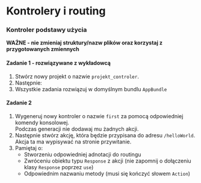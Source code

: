 #  Kontrolery i routing
### Kontroler podstawy użycia

**WAŻNE -  nie zmieniaj struktury/nazw plików oraz korzystaj z przygotowanych zmiennych**

#### Zadanie 1 - rozwiązywane z wykładowcą

1. Stwórz nowy projekt o nazwie `projekt_controler`.
2. Następnie:
1. Wszystkie zadania rozwiązuj w domyślnym bundlu `AppBundle`

#### Zadanie 2

1. Wygeneruj nowy kontroler o nazwie `first` za pomocą odpowiedniej komendy konsolowej.  
   Podczas generacji nie dodawaj mu żadnych akcji.
2. Następnie stwórz akcję, która będzie przypisana do adresu `/helloWorld`.  
   Akcja ta ma wypisywać na stronie przywitanie.
3. Pamiętaj o:
   * Stworzeniu odpowiedniej adnotacji do routingu
   * Zwróceniu obiektu typu `Response` z akcji (nie zapomnij o dołączeniu klasy `Response` poprzez `use`)
   * Odpowiednim nazwaniu metody (musi się kończyć słowem `Action`)


<!-- Links -->
[wstep_do_symfony]: ../../1_Wstep_do_Symfony#zadanie-2
